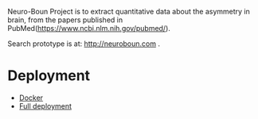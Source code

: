 Neuro-Boun Project is to extract quantitative data about the asymmetry in brain,
from the papers published in PubMed(https://www.ncbi.nlm.nih.gov/pubmed/).

Search prototype is at: http://neuroboun.com .

# Deployment

*  [Docker](https://gitlab.com/neuroboun/NeuroBoun/wikis/docker-deployment)
*  [Full deployment](https://gitlab.com/neuroboun/NeuroBoun/wikis/full-deployment)


